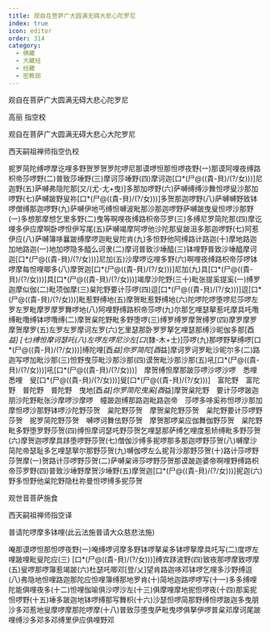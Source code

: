 ```yaml
---
title: 观自在菩萨广大圆满无碍大悲心陀罗尼
index: true
icon: editor
order: 314
category:
  - 佛藏
  - 大藏经
  - 经藏
  - 密教部
---
```


  观自在菩萨广大圆满无碍大悲心陀罗尼  

高丽 指空校  

观自在菩萨广大圆满无碍大悲心大陀罗尼  

西天嗣祖禅师指空仇校  

抳罗简陀缚啰摩讫哩多野贺罗贺罗陀啰尼那谟啰怛那怛啰夜野(一)那谟阿哩夜缚路枳帝莎啰野(二)普致莎埵野(三)摩诃莎埵野(四)摩诃迦[口*(尸@((貴-貝)/(?/女)))]尼迦野(五)萨嚩弗隐陀那[又/(尤-尢+曳)]多那加啰野(六)萨嚩缚缚沙舞怛啰叟沙那加啰野(七)萨嚩跛野叟祢[口*(尸@((貴-貝)/(?/女)))]多贺那迦啰野(八)萨嚩嚩野致钵啰僧缚那迦啰野(九)萨嚩伊地丐缚怛嚩波毗那沙那迦啰野萨嚩跛曳叟怛啰沙那野(一)多想那摩想乞里多野(二)曳等啊哩夜缚路枳帝莎罗(三)多缚尼罗简陀那(四)摩讫哩多伊应摩啊卧啰怛伊写尾(五)萨嚩竭摩阿啰他沙陀那叟跛沮多那迦啰野(七)阿惹伊应(八)萨嚩簿哆曩跛缚摩啰迦毗叟陀肯(九)多怛野他阿缚路计路迦(十)摩地路迦加地路迦(一)地加啰隐多醯么诃隶(二)摩诃普致沙埵醯(三)钵哩野普致沙埵醯摩诃迦[口*(尸@((貴-貝)/(?/女)))]尼加(五)沙摩啰讫哩多野(六)啊哩夜缚路枳帝莎啰钵啰摩每怛哩唧多(八)摩贺迦[口*(尸@((貴-貝)/(?/女)))]尼加(九)具[口*(尸@((貴-貝)/(?/女)))]具[口*(尸@((貴-貝)/(?/女)))]竭摩沙陀野(三十)毗张提奚提奚(一)缚罗迦摩似伽(二)毗项伽摩(三)枲陀野要计莎啰(四)逗[口*(尸@((貴-貝)/(?/女)))]逗[口*(尸@((貴-貝)/(?/女)))]毗惹野缚地(五)摩贺毗惹野缚地(六)陀啰陀啰堕啰尼莎啰左罗左罗毗摩罗摩罗舞啰地(八)阿哩野缚路枳帝莎啰(九)尔那乞哩瑟拏惹吒摩具吒囕缚毗囕缚钵啰囕缚(二)摩贺枲陀野毗多野堕啰(三)缚罗缚罗摩贺缚罗(四)摩罗摩罗摩贺摩罗(五)左罗左罗摩诃左罗(六)乞里瑟那卧罗罗拏乞哩瑟那缚沙昵伽多那[酉*益] [七)缚怛摩诃瑟吒(八)左啰左啰尼沙左[口*(隸-木+士)]莎啰(九)那啰野拏缚啰[口*(尸@((貴-貝)/(?/女)))]缚陀哩[酉*益]你罗简陀[酉*益]摩诃罗诃罗毗沙昵尔多(二)路迦写啰加毗沙那(三)怛野曳莎毗沙那沙那(四)谟贺毗沙那沙那(五)吼[口*(尸@((貴-貝)/(?/女)))]吼[口*(尸@((貴-貝)/(?/女)))]　摩贺缚怛摩那跛莎啰沙啰沙啰　悉哩悉哩　叟[口*(尸@((貴-貝)/(?/女)))]叟[口*(尸@((貴-貝)/(?/女)))]　富陀野　富陀野　普陀野　普陀野　曳地[酉*益]你罗简陀曳奚[酉*益]摩贺枲陀野　要计莎啰跛迦朋沙陀野毗张沙摩啰沙摩啰　幢跛迦缚那路迦毗路迦帝　莎啰多哆奚祢怛啰沙那加　摩怛啰沙那野钵啰沙陀野莎贺　枲陀野莎贺　摩贺枲陀野莎贺　枲陀野要计莎啰野莎贺　抳罗简陀野莎贺　嚩啰诃舞佉野莎贺　摩贺那啰枲应伽舞伽野莎贺　枲陀野毗多野堕罗野莎贺(四)缚怛摩诃瑟吒野莎贺乞哩瑟那萨缚乞哩度惹矫缚毗多野莎贺(六)摩贺迦啰摩具跢堕啰野莎贺(七)僧伽沙缚多抳啰那多那迦啰野莎贺(八)嚩摩沙简陀帝瑟耻多乞哩瑟拏尔那野莎贺(九)嚩伽啰左么抳背沙那野莎贺(十)路计莎啰野莎贺摩(一)贺路计莎啰野莎贺(二)萨嚩枲谛莎啰野莎贺那谟跛迦婆帝啊哩野缚路枳帝莎罗野(四)普致沙埵野摩贺沙埵野(五)摩贺迦[口*(尸@((貴-貝)/(?/女)))]抳迦(六)野多怛野他枲陀野隐杜祢曼怛啰缚多抳莎贺  

观世音菩萨施食  

西天嗣祖禅师指空译  

普请陀啰摩多钵哩(此云法施普请大众慈悲法施)  

唵那谟啰怛那怛啰夜野(一)唵缚啰诃摩多野钵啰拏枲多钵啰拏摩具吒写(二)度啰左哩跛哩毗叟陀应(三) [口*(尸@((貴-貝)/(?/女)))]缚宾跢波野(四)致夜那啰摩致啰摩(五)叟啰那啰簿惹竭跛(六)杜瑟吒唧邓[登/乂]望肯路迦哆邓钵啰乞哩多沙野缚逗(八)弗隐地怛哩路迦那陀应怛哩簿缚那地罗肯(十)简地迦路啰啰写(十一)多多缚哩陀能俱哩夜多(十二)怛哩伽喻俱沙啰沙左(十三)俱摩哩摩地抳怛啰夜(十四)那奚抳怛啰野(十五)埵多跛迦地钵啰缚那写舞枳(十六)沙瑟怛啰简那野缚怛啰跛迦多曳朋沙多邓惹地叟摩啰摩那陀啰摩(十八)普致莎堕曳萨毗曳啰俱拏伊啰普枲邓摩诃尾跛哩缚沙多邓多邓缚里伊应俱哩野邓  
